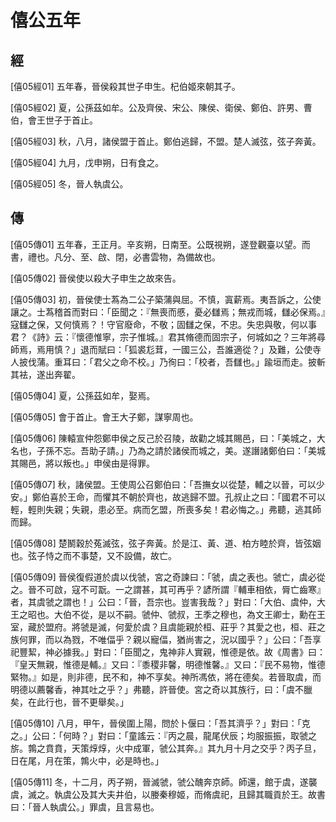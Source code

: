 # 僖公五年

## 經 <a name="05Xi05Jing"></a>

<a name="05Xi05Jing01">[僖05經01]</a> 五年春，晉侯殺其世子申生。杞伯姬來朝其子。

<a name="05Xi05Jing02">[僖05經02]</a> 夏，公孫茲如牟。公及齊侯、宋公、陳侯、衛侯、鄭伯、許男、曹伯，會王世子于首止。

<a name="05Xi05Jing03">[僖05經03]</a> 秋，八月，諸侯盟于首止。鄭伯逃歸，不盟。楚人滅弦，弦子奔黃。

<a name="05Xi05Jing04">[僖05經04]</a> 九月，戊申朔，日有食之。

<a name="05Xi05Jing05">[僖05經05]</a> 冬，晉人執虞公。

## 傳 <a name="05Xi05Zhuan"></a>

<a name="05Xi05Zhuan01">[僖05傳01]</a> 五年春，王正月。辛亥朔，日南至。公既視朔，遂登觀臺以望。而書，禮也。凡分、至、啟、閉，必書雲物，為備故也。

<a name="05Xi05Zhuan02">[僖05傳02]</a> 晉侯使以殺大子申生之故來告。

<a name="05Xi05Zhuan03">[僖05傳03]</a> 初，晉侯使士蒍為二公子築蒲與屈。不慎，寘薪焉。夷吾訴之，公使讓之。士蒍稽首而對曰：「臣聞之：『無喪而慼，憂必讎焉；無戎而城，讎必保焉。』寇讎之保，又何慎焉？！守官廢命，不敬；固讎之保，不忠。失忠與敬，何以事君？《詩》云：『懷德惟寧，宗子惟城。』君其脩德而固宗子，何城如之？三年將尋師焉，焉用慎？」退而賦曰：「狐裘尨茸，一國三公，吾誰適從？」及難，公使寺人披伐蒲。重耳曰：「君父之命不校。」乃徇曰：「校者，吾讎也。」踰垣而走。披斬其袪，遂出奔翟。

<a name="05Xi05Zhuan04">[僖05傳04]</a> 夏，公孫茲如牟，娶焉。

<a name="05Xi05Zhuan05">[僖05傳05]</a> 會于首止。會王大子鄭，謀寧周也。

<a name="05Xi05Zhuan06">[僖05傳06]</a> 陳轅宣仲怨鄭申侯之反己於召陵，故勸之城其賜邑，曰：「美城之，大名也，子孫不忘。吾助子請。」乃為之請於諸侯而城之，美。遂譖諸鄭伯曰：「美城其賜邑，將以叛也。」申侯由是得罪。

<a name="05Xi05Zhuan07">[僖05傳07]</a> 秋，諸侯盟。王使周公召鄭伯曰：「吾撫女以從楚，輔之以晉，可以少安。」鄭伯喜於王命，而懼其不朝於齊也，故逃歸不盟。孔叔止之曰：「國君不可以輕，輕則失親；失親，患必至。病而乞盟，所喪多矣！君必悔之。」弗聽，逃其師而歸。

<a name="05Xi05Zhuan08">[僖05傳08]</a> 楚鬭穀於菟滅弦，弦子奔黃。於是江、黃、道、柏方睦於齊，皆弦姻也。弦子恃之而不事楚，又不設備，故亡。

<a name="05Xi05Zhuan09">[僖05傳09]</a> 晉侯復假道於虞以伐虢，宮之奇諫曰：「虢，虞之表也。虢亡，虞必從之。晉不可啟，寇不可翫。一之謂甚，其可再乎？諺所謂『輔車相依，脣亡齒寒』者，其虞虢之謂也！」公曰：「晉，吾宗也。豈害我哉？」對曰：「大伯、虞仲，大王之昭也。大伯不從，是以不嗣。虢仲、虢叔，王季之穆也，為文王卿士，勳在王室，藏於盟府。將虢是滅，何愛於虞？且虞能親於桓、莊乎？其愛之也，桓、莊之族何罪，而以為戮，不唯偪乎？親以寵偪，猶尚害之，況以國乎？」公曰：「吾享祀豐絜，神必據我。」對曰：「臣聞之，鬼神非人實親，惟德是依。故《周書》曰：『皇天無親，惟德是輔。』又曰：『黍稷非馨，明德惟馨。』又曰：『民不易物，惟德緊物。』如是，則非德，民不和，神不享矣。神所馮依，將在德矣。若晉取虞，而明德以薦馨香，神其吐之乎？」弗聽，許晉使。宮之奇以其族行，曰：「虞不臘矣，在此行也，晉不更舉矣。」

<a name="05Xi05Zhuan10">[僖05傳10]</a> 八月，甲午，晉侯圍上陽，問於卜偃曰：「吾其濟乎？」對曰：「克之。」公曰：「何時？」對曰：「童謠云：『丙之晨，龍尾伏辰；均服振振，取虢之旂。鶉之賁賁，天策焞焞，火中成軍，虢公其奔。』其九月十月之交乎？丙子旦，日在尾，月在策，鶉火中，必是時也。」

<a name="05Xi05Zhuan11">[僖05傳11]</a> 冬，十二月，丙子朔，晉滅虢，虢公醜奔京師。師還，館于虞，遂襲虞，滅之。執虞公及其大夫井伯，以媵秦穆姬，而脩虞祀，且歸其職貢於王。故書曰：「晉人執虞公。」罪虞，且言易也。


